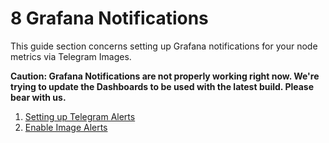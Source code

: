 # 8 Grafana Notifications

This guide section concerns setting up Grafana notifications for your node metrics via Telegram Images.

**Caution: Grafana Notifications are not properly working right now. We're trying to update the Dashboards to be used with the latest build. Please bear with us.**

1. [Setting up Telegram Alerts](/docs/mainnet/complete-node-guide/notifications/telegram-alerts)
2. [Enable Image Alerts](/docs/mainnet/complete-node-guide/notifications/image-alerts)
